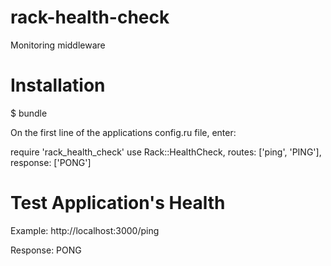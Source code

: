 rack-health-check
===========

Monitoring middleware

Installation
============

$ bundle

On the first line of the applications config.ru file, enter:  

require 'rack_health_check'
use Rack::HealthCheck, routes: ['ping', 'PING'], response: ['PONG']

Test Application's Health
=========================

Example:
http://localhost:3000/ping

Response:
PONG
